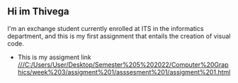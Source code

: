## Hi im Thivega
I'm an exchange student currently enrolled at ITS in the informatics department, and this is my first assignment that entails the creation of visual code.

- This is my assigment link [///C:/Users/User/Desktop/Semester%205%202022/Computer%20Graphics/week%203/assigment%201/asssesment%201/assigment%201.html]()
